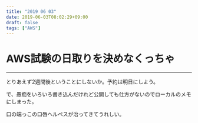 ```yaml
---
title: "2019 06 03"
date: 2019-06-03T08:02:29+09:00
draft: false
tags: ["AWS"]
---
```

# AWS試験の日取りを決めなくっちゃ
---
とりあえず2週間後ということにしないか。予約は明日にしよう。

で、愚痴をいろいろ書き込んだけれど公開しても仕方がないのでローカルのメモにしまった。

口の端っこの口唇ヘルペスが治ってきてうれしい。